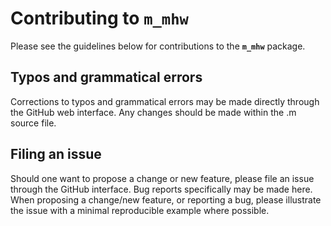 Contributing to **`m_mhw`**
==================================================================

Please see the guidelines below for contributions to the **`m_mhw`** package.

Typos and grammatical errors
----------------

Corrections to typos and grammatical errors may be made directly through the GitHub web interface. Any changes should be made within the .m source file.

Filing an issue
----------------

Should one want to propose a change or new feature, please file an issue through the GitHub interface. Bug reports specifically may be made here. When proposing a change/new feature, or reporting a bug, please illustrate the issue with a minimal reproducible example where possible.



